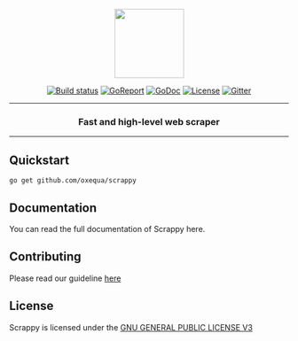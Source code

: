 <p align="center">
  <img src="https://i.imgur.com/4in0G6H.png" width="125px">
</p>
<p align="center">
  <a href="https://travis-ci.org/oxequa/scrappy"><img src="https://img.shields.io/travis/oxequa/scrappy.svg?style=flat-square" alt="Build status"></a>
  <a href="https://goreportcard.com/report/github.com/oxequa/scrappy"><img src="https://goreportcard.com/badge/github.com/oxequa/scrappy?style=flat-square" alt="GoReport"></a>
  <a href="http://godoc.org/github.com/oxequa/scrappy"><img src="http://img.shields.io/badge/go-documentation-blue.svg?style=flat-square" alt="GoDoc"></a>
  <a href="https://raw.githubusercontent.com/oxequa/scrappy/v1/LICENSE"><img src="https://img.shields.io/aur/license/yaourt.svg?style=flat-square" alt="License"></a>
  <a href="https://gitter.im/oxequa/scrappy?utm_source=badge&utm_medium=badge&utm_campaign=pr-badge&utm_content=badge"><img src="https://img.shields.io/gitter/room/oxequa/scrappy.svg?style=flat-square" alt="Gitter"></a>
</p>
<hr>
<h3 align="center">Fast and high-level web scraper</h3>
<hr>

## Quickstart

```
go get github.com/oxequa/scrappy
```

## Documentation

You can read the full documentation of Scrappy here.

## Contributing

Please read our guideline [here](CONTRIBUTING.md)

## License

Scrappy is licensed under the [GNU GENERAL PUBLIC LICENSE V3](LICENSE)
